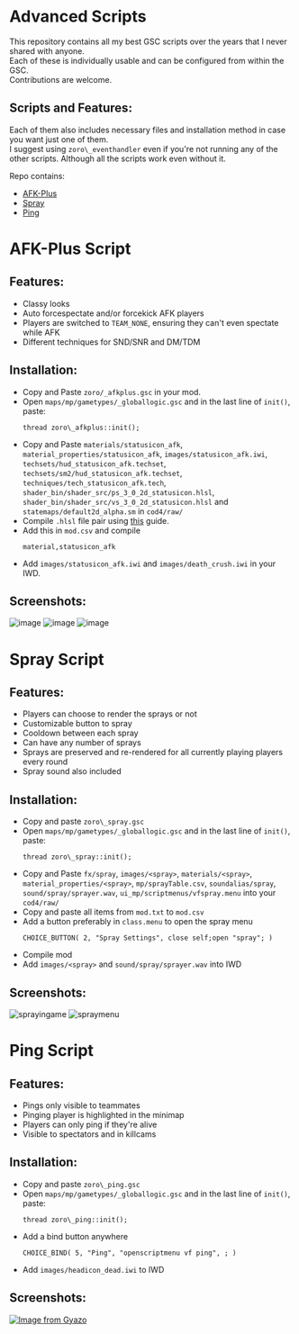 # Advanced Scripts

This repository contains all my best GSC scripts over the years that I never shared with anyone.<br>
Each of these is individually usable and can be configured from within the GSC.<br>
Contributions are welcome.

## Scripts and Features:

Each of them also includes necessary files and installation method in case you want just one of them.<br>
I suggest using `zoro\_eventhandler` even if you're not running any of the other scripts. Although all the scripts work even without it.

Repo contains:
- [AFK-Plus](#afk-plus-script)
- [Spray](#spray-script)
- [Ping](#ping-script)

# AFK-Plus Script 

## Features:

- Classy looks
- Auto forcespectate and/or forcekick AFK players
- Players are switched to `TEAM_NONE`, ensuring they can't even spectate while AFK
- Different techniques for SND/SNR and DM/TDM

## Installation:

- Copy and Paste `zoro/_afkplus.gsc` in your mod.
- Open `maps/mp/gametypes/_globallogic.gsc` and in the last line of `init()`, paste:<br>
    ```
    thread zoro\_afkplus::init();
    ```
- Copy and Paste `materials/statusicon_afk`, `material_properties/statusicon_afk`, `images/statusicon_afk.iwi`, `techsets/hud_statusicon_afk.techset`, `techsets/sm2/hud_statusicon_afk.techset`, `techniques/tech_statusicon_afk.tech`, `shader_bin/shader_src/ps_3_0_2d_statusicon.hlsl`, `shader_bin/shader_src/vs_3_0_2d_statusicon.hlsl` and `statemaps/default2d_alpha.sm` in `cod4/raw/`
- Compile `.hlsl` file pair using [this](https://github.com/Zoro-6191/cod4-2d-shaders/wiki/How-to-Install-1-shader#%EF%B8%8F-just-having-the-materials-wont-work-you-need-to-have-required-files-in-folders-statemaps-techsets-techsetssm2-techniques-and-must-compile-hlsl-file-pair-in-rawshader_binshader_src) guide.
- Add this in `mod.csv` and compile<br>
    ```
    material,statusicon_afk
    ```
- Add `images/statusicon_afk.iwi` and `images/death_crush.iwi` in your IWD.

## Screenshots:

![image](https://user-images.githubusercontent.com/52291201/148081046-d83410c4-07a1-402d-a962-91790a723508.png)
![image](https://user-images.githubusercontent.com/52291201/148093271-4d71c318-7eed-4693-81ff-0356c61f248a.png)
![image](https://user-images.githubusercontent.com/52291201/148093029-b3fc3626-c765-4e24-a16f-80af171e482b.png)


# Spray Script


## Features:

- Players can choose to render the sprays or not
- Customizable button to spray
- Cooldown between each spray
- Can have any number of sprays
- Sprays are preserved and re-rendered for all currently playing players every round
- Spray sound also included

## Installation:

- Copy and paste `zoro\_spray.gsc`
- Open `maps/mp/gametypes/_globallogic.gsc` and in the last line of `init()`, paste:<br>
    ```
    thread zoro\_spray::init();
    ```
- Copy and Paste `fx/spray`, `images/<spray>`, `materials/<spray>`, `material_properties/<spray>`, `mp/sprayTable.csv`, `soundalias/spray`, `sound/spray/sprayer.wav`, `ui_mp/scriptmenus/vfspray.menu` into your `cod4/raw/`
- Copy and paste all items from `mod.txt` to `mod.csv`
- Add a button preferably in `class.menu` to open the spray menu
    ```
    CHOICE_BUTTON( 2, "Spray Settings", close self;open "spray"; )
    ```
- Compile mod
- Add `images/<spray>` and `sound/spray/sprayer.wav` into IWD

## Screenshots:
![sprayingame](https://user-images.githubusercontent.com/52291201/148189768-79d27e5a-cd88-4d84-88cf-3c8095fd0814.jpg)
![spraymenu](https://user-images.githubusercontent.com/52291201/148189775-a2a17b5b-db16-4e7d-a004-4f13e3882e8d.png)


# Ping Script

## Features:

- Pings only visible to teammates
- Pinging player is highlighted in the minimap
- Players can only ping if they're alive
- Visible to spectators and in killcams

## Installation:

- Copy and paste `zoro\_ping.gsc`
- Open `maps/mp/gametypes/_globallogic.gsc` and in the last line of `init()`, paste:<br>
    ```
    thread zoro\_ping::init();
    ```
- Add a bind button anywhere
    ```
    CHOICE_BIND( 5, "Ping", "openscriptmenu vf ping", ; )
    ```
- Add `images/headicon_dead.iwi` to IWD

## Screenshots:
[![Image from Gyazo](https://i.gyazo.com/af108e4996e2d89ad681bd90ed73a1b9.gif)](https://gyazo.com/af108e4996e2d89ad681bd90ed73a1b9)
